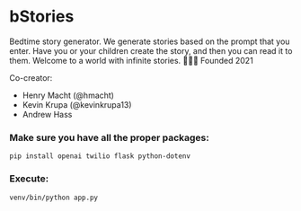 # bStories
Bedtime story generator. We generate stories based on the prompt that you enter. Have you or your children create the story, and then you can read it to them. Welcome to a world with infinite stories. 🌙✨📕
Founded 2021

Co-creator:
* Henry Macht (@hmacht)
* Kevin Krupa (@kevinkrupa13)
* Andrew Hass

### Make sure you have all the proper packages: <br /> 
```
pip install openai twilio flask python-dotenv
```
### Execute: <br /> 
```
venv/bin/python app.py
```






      
      
